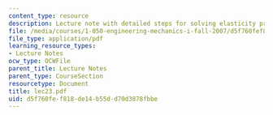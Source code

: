 ```yaml
---
content_type: resource
description: Lecture note with detailed steps for solving elasticity problems.
file: /media/courses/1-050-engineering-mechanics-i-fall-2007/d5f760fef818de14b55dd70d3878fbbe_lec23.pdf
file_type: application/pdf
learning_resource_types:
- Lecture Notes
ocw_type: OCWFile
parent_title: Lecture Notes
parent_type: CourseSection
resourcetype: Document
title: lec23.pdf
uid: d5f760fe-f818-de14-b55d-d70d3878fbbe
---
```

